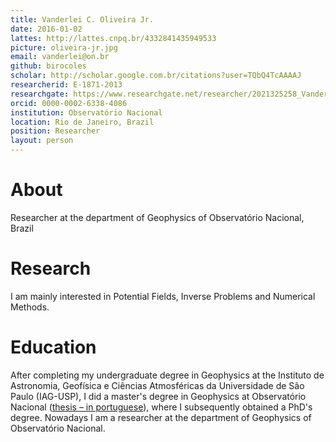 ```yaml
---
title: Vanderlei C. Oliveira Jr.
date: 2016-01-02
lattes: http://lattes.cnpq.br/4332841435949533
picture: oliveira-jr.jpg
email: vanderlei@on.br
github: birocoles
scholar: http://scholar.google.com.br/citations?user=TQbQ4TcAAAAJ
researcherid: E-1871-2013
researchgate: https://www.researchgate.net/researcher/2021325258_Vanderlei_C_Oliveira_Jr/
orcid: 0000-0002-6338-4086
institution: Observatório Nacional
location: Rio de Janeiro, Brazil
position: Researcher
layout: person
---
```


# About

Researcher at the department of Geophysics of Observatório Nacional, Brazil

# Research

I am mainly interested in Potential Fields, Inverse Problems and Numerical
Methods.

# Education

After completing my undergraduate degree in Geophysics at the Instituto de
Astronomia, Geofísica e Ciências Atmosféricas da Universidade de São Paulo
(IAG-USP), I did a master's degree in Geophysics at Observatório Nacional
([thesis – in
portuguese](http://www.on.br/conteudo/dppg_e_iniciacao/dppg/ferramenta_teses/teses/GEOFISICA/%5B262_36-45_C%5Dvanderlei_dissertacao.pdf)),
where I subsequently obtained a PhD's degree.
Nowadays I am a researcher at the department of Geophysics of Observatório
Nacional.
